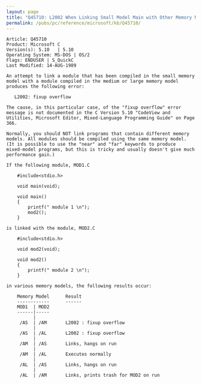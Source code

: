 ```yaml
---
layout: page
title: "Q45710: L2002 When Linking Small Model Main with Other Memory Models"
permalink: /pubs/pc/reference/microsoft/kb/Q45710/
---
```


	Article: Q45710
	Product: Microsoft C
	Version(s): 5.10   | 5.10
	Operating System: MS-DOS | OS/2
	Flags: ENDUSER | S_QuickC
	Last Modified: 14-AUG-1989
	
	An attempt to link a module that has been compiled in the small memory
	model with a module compiled in the medium or large memory model
	produces the following error:
	
	   L2002: fixup overflow
	
	The cause, in this particular case, of the "fixup overflow" error
	message is not documented in the C Version 5.10 "CodeView and
	Utilities, Microsoft Editor, Mixed-Language Programming Guide" on Page
	366.
	
	Normally, you should NOT link programs that contain different memory
	models. All modules should be compiled using the same memory model.
	(It is possible to use the "near" and "far" keywords to produce
	mixed-model programs, but this is tricky and usually doesn't give much
	performance gain.)
	
	If the following module, MOD1.C
	
	    #include<stdio.h>
	
	    void main(void);
	
	    void main()
	    {
	        printf(" module 1 \n");
	        mod2();
	    }
	
	is linked with the module, MOD2.C
	
	    #include<stdio.h>
	
	    void mod2(void);
	
	    void mod2()
	    {
	        printf(" module 2 \n");
	    }
	
	in various memory models, the following results occur:
	
	    Memory Model      Result
	    ------------      ------
	    MOD1  | MOD2
	    ------|-----
	          |
	     /AS  | /AM       L2002 : fixup overflow
	          |
	     /AS  | /AL       L2002 : fixup overflow
	          |
	     /AM  | /AS       Links, hangs on run
	          |
	     /AM  | /AL       Executes normally
	          |
	     /AL  | /AS       Links, hangs on run
	          |
	     /AL  | /AM       Links, prints trash for MOD2 on run
